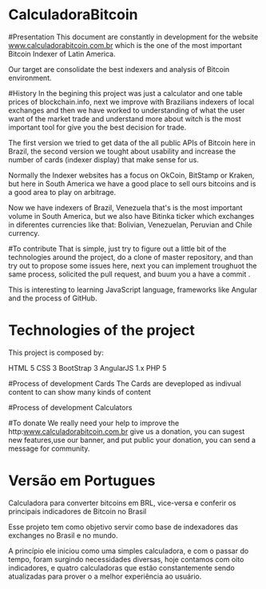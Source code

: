 # CalculadoraBitcoin

#Presentation
 This document are constantly in development for the website www.calculadorabitcoin.com.br which is the one of the most important Bitcoin Indexer of Latin America. 
 
Our target are consolidate the best indexers and analysis of Bitcoin environment. 
 
#History 
 In the begining this project was just a calculator and one table prices of blockchain.info, next we improve with Brazilians indexers of  local exchanges and then we have worked to understanding of what the user want of the market trade and understand more about witch is the most important tool for give you the best decision for trade.
 
 The first version we tried to get data of the all public APIs of Bitcoin here in Brazil, the second version we tought about usability and increase the number of cards (indexer display) that make sense for us. 
 
 Normally the Indexer websites  has a focus on OkCoin, BitStamp or Kraken, but here in South America we have a good place to sell ours bitcoins and is a good area to play on arbitrage.
 
 Now we have indexers of Brazil, Venezuela that's is the most important volume in South America, but we also have Bitinka ticker which exchanges in diferentes currencies like that: Bolivian, Venezuelan, Peruvian and Chile currency. 

#To contribute
That is simple, just try to figure out a little bit of the technologies around the project, do a clone of master repository, and than try out to propose some issues here, next you can implement troughuot the same process, solicited the pull request, and buum you a have a commit . 

This is interesting to learning JavaScript language, frameworks like Angular and the process of GitHub.

# Technologies of the project 

This project is composed by:

HTML 5 
CSS 3
BootStrap 3
AngularJS 1.x
PHP 5

#Process of development Cards
The Cards are deveploped as indivual content to can show many kinds of content

#Process of development Calculators

#To donate
We really need your help to improve the http:www.calculadorabitcoin.com.br give us a donation, you can sugest new features,use our banner, and put public your donation, you can send a message for community.

# Versão em Portugues
Calculadora para converter bitcoins em BRL, vice-versa e conferir os principais indicadores de Bitcoin no Brasil

Esse projeto tem como objetivo servir como base de indexadores das exchanges no Brasil e no mundo. 

A princípio ele iniciou como uma simples calculadora, e com o passar do tempo, foram surgindo necessidades diversas, hoje contamos com oito indicadores, e quatro calculadoras que estão constantemente sendo atualizadas para prover o a melhor experiência ao usuário.
